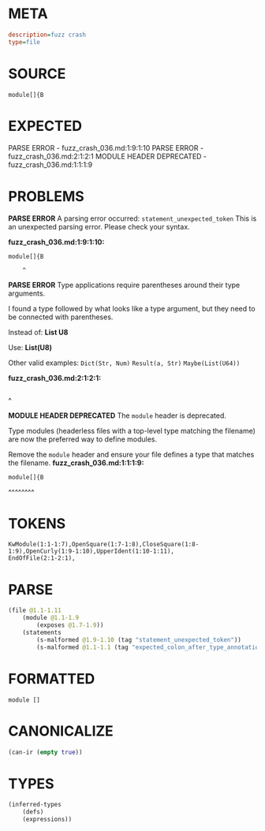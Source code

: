 # META
~~~ini
description=fuzz crash
type=file
~~~
# SOURCE
~~~roc
module[]{B
~~~
# EXPECTED
PARSE ERROR - fuzz_crash_036.md:1:9:1:10
PARSE ERROR - fuzz_crash_036.md:2:1:2:1
MODULE HEADER DEPRECATED - fuzz_crash_036.md:1:1:1:9
# PROBLEMS
**PARSE ERROR**
A parsing error occurred: `statement_unexpected_token`
This is an unexpected parsing error. Please check your syntax.

**fuzz_crash_036.md:1:9:1:10:**
```roc
module[]{B
```
        ^


**PARSE ERROR**
Type applications require parentheses around their type arguments.

I found a type followed by what looks like a type argument, but they need to be connected with parentheses.

Instead of:
    **List U8**

Use:
    **List(U8)**

Other valid examples:
    `Dict(Str, Num)`
    `Result(a, Str)`
    `Maybe(List(U64))`

**fuzz_crash_036.md:2:1:2:1:**
```roc

```
^


**MODULE HEADER DEPRECATED**
The `module` header is deprecated.

Type modules (headerless files with a top-level type matching the filename) are now the preferred way to define modules.

Remove the `module` header and ensure your file defines a type that matches the filename.
**fuzz_crash_036.md:1:1:1:9:**
```roc
module[]{B
```
^^^^^^^^


# TOKENS
~~~zig
KwModule(1:1-1:7),OpenSquare(1:7-1:8),CloseSquare(1:8-1:9),OpenCurly(1:9-1:10),UpperIdent(1:10-1:11),
EndOfFile(2:1-2:1),
~~~
# PARSE
~~~clojure
(file @1.1-1.11
	(module @1.1-1.9
		(exposes @1.7-1.9))
	(statements
		(s-malformed @1.9-1.10 (tag "statement_unexpected_token"))
		(s-malformed @1.1-1.1 (tag "expected_colon_after_type_annotation"))))
~~~
# FORMATTED
~~~roc
module []

~~~
# CANONICALIZE
~~~clojure
(can-ir (empty true))
~~~
# TYPES
~~~clojure
(inferred-types
	(defs)
	(expressions))
~~~

